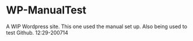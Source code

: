 WP-ManualTest
=============

A WIP Wordpress site. This one used the manual set up. Also being used to test Github. 12:29-200714
